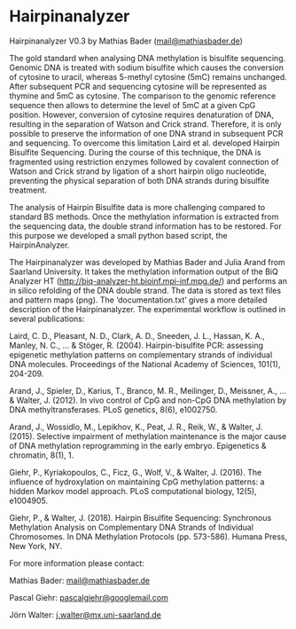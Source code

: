 # Hairpinanalyzer
Hairpinanalyzer V0.3
by Mathias Bader (mail@mathiasbader.de)

The gold standard when analysing DNA methylation is bisulfite sequencing. Genomic DNA is treated with sodium bisulfite which causes the conversion of cytosine to uracil, whereas 5-methyl cytosine (5mC) remains unchanged. After subsequent PCR and sequencing cytosine will be represented as thymine and 5mC as cytosine. The comparison to the genomic reference sequence then allows to determine the level of 5mC at a given CpG position. However, conversion of cytosine requires denaturation of DNA, resulting in the separation of Watson and Crick strand. Therefore, it is only possible to preserve the information of one DNA strand in subsequent PCR and sequencing. To overcome this limitation Laird et al. developed Hairpin Bisulfite Sequencing. During the course of this technique, the DNA is fragmented using restriction enzymes followed by covalent connection of Watson and Crick strand by ligation of a short hairpin oligo nucleotide, preventing the physical separation of both DNA strands during bisulfite treatment.

The analysis of Hairpin Bisulfite data is more challenging compared to standard BS methods. Once the methylation information is extracted from the sequencing data, the double strand information has to be restored. For this purpose we developed a small python based script, the HairpinAnalyzer.

The Hairpinanalyzer was developed by Mathias Bader and Julia Arand from Saarland University. It takes the methylation information output of the BiQ Analyzer HT (http://biq-analyzer-ht.bioinf.mpi-inf.mpg.de/) and performs an in silico refolding of the DNA double strand. The data is stored as text files and pattern maps (png). The ‘documentation.txt’ gives a more detailed description of the Hairpinanalyzer. The experimental workflow is outlined in several publications:

Laird, C. D., Pleasant, N. D., Clark, A. D., Sneeden, J. L., Hassan, K. A., Manley, N. C., ... & Stöger, R. (2004). Hairpin-bisulfite PCR: assessing epigenetic methylation patterns on complementary strands of individual DNA molecules. Proceedings of the National Academy of Sciences, 101(1), 204-209.

Arand, J., Spieler, D., Karius, T., Branco, M. R., Meilinger, D., Meissner, A., ... & Walter, J. (2012). In vivo control of CpG and non-CpG DNA methylation by DNA methyltransferases. PLoS genetics, 8(6), e1002750.

Arand, J., Wossidlo, M., Lepikhov, K., Peat, J. R., Reik, W., & Walter, J. (2015). Selective impairment of methylation maintenance is the major cause of DNA methylation reprogramming in the early embryo. Epigenetics & chromatin, 8(1), 1.

Giehr, P., Kyriakopoulos, C., Ficz, G., Wolf, V., & Walter, J. (2016). The influence of hydroxylation on maintaining CpG methylation patterns: a hidden Markov model approach. PLoS computational biology, 12(5), e1004905.

Giehr, P., & Walter, J. (2018). Hairpin Bisulfite Sequencing: Synchronous Methylation Analysis on Complementary DNA Strands of Individual Chromosomes. In DNA Methylation Protocols (pp. 573-586). Humana Press, New York, NY.



For more information please contact:

Mathias Bader:  mail@mathiasbader.de

Pascal Giehr: 	pascalgiehr@googlemail.com

Jörn Walter:    j.walter@mx.uni-saarland.de
